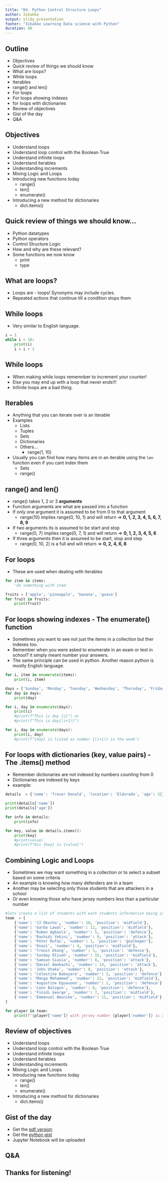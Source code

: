```yaml
---
title: "04. Python Control Structure Loops"
author: 3ikakke  
output: slidy_presentation  
footer: "3ikakke Learning Data science with Python"  
duration: 48  
---
```


## Outline  
- Objectives  
- Quick review of things we should know
- What are loops?  
- While loops  
- Iterables  
- range() and len()  
- For loops  
- For loops showing indexes  
- for loops with dictionaries  
- Review of objectives  
- Gist of the day  
- Q&A  

## Objectives  
- Understand loops  
- Understand loop control with the Boolean True  
- Understand infinite loops   
- Understand iterables  
- Understanding increments  
- Mixing Logic and Loops  
- Introducing new functions today  
	+ range()  
	+ len()  
	+ enumerate()  
- Introducing a new method for dictionaries  
	+ dict.items()  


## Quick review of things we should know...  
- Python datatypes  
- Python operators  
- Control Structure Logic  
- How and why are these relevant?  
- Some functions we now know  
	+ print  
	+ type  


## What are loops?  
- Loops are - loops! Synonyms may include cycles.  
- Repeated actions that continue till a condition stops them  


## While loops  
- Very similar to English language.
```python
i = 1
while i < 10:
	print(i) 
	i = i + 1  
```

## While loops  
- When making while loops rememnber to increment your counter!  
- Else you may end up with a loop that never ends!!!   
- Infinite loops are a bad thing.  

## Iterables  
- Anything that you can iterate over is an iterable  
- Examples  
	+ Lists  
	+ Tuples  
	+ Sets  
	+ Dictionaries  
	+ Others...  
		+ range(1, 10)  
- Usually you can find how many items are in an iterable using the `len` function even if you cant index them  
	+ Sets  
	+ range()   

## range() and len()  
- range() takes 1, 2 or 3 **arguments**  
- Function arguments are what are passed into a function  
- If only one argument it is assumed to be from 0 to that argument  
	+ range(10) implies range(0, 10, 1) and will return => **0, 1, 2, 3, 4, 5, 6, 7, 8, 9**  
- If two arguments its is assumed to be start and stop  
	+ range(0, 7) implies range(0, 7, 1) and will return => **0, 1, 2, 3, 4, 5, 6**  
- If three arguments then it is assumed to be start, stop and step  
	+ range(0, 10, 2) is a full and will return => **0, 2, 4, 6, 8**

## For loops  
- These are used when dealing with iterables  
```python
for item in items:
	'do something with item'
```

```python
fruits = ['apple', 'pineapple', 'banana', 'guava']
for fruit in fruits:
	print(fruit)
```

## For loops showing indexes - The enumerate() function   
- Sometimes you want to see not just the items in a collection but ther indexes too.  
- Remember when you were asked to enumerate in an exam or test in school? it simply meant number your answers.  
- The same principle can be used in python. Another reason python is mostly English language.  

```python 
for i, item in enumerate(items): 
	print(i, item)
```

```python
days = ['Sunday', 'Monday', 'Tuesday', 'Wednesday', 'Thursday', 'Friday', 'Saturday']
for day in days:
	print(day)

for i, day in enumerate(days):
	print(i)
	#print(f"This is day {i}") or
	#print(f"This is day{(i+1)}")

for i, day in enumerate(days):
	print(i, day)
	#print(f"{day} is listed as number {(i+1)} in the week")

```
## For loops with dictionaries (key, value pairs) - The .items() method  
- Remember dictionaries are not indexed by numbers counting from 0  
- Dictionaries are indexed by keys  
- example:

```python
details  = {'name': 'Trevor Donald', 'location': 'Eldorado', 'age': 32}

print(details['name'])
print(details['age'])

for info in details:
	print(info)

for key, value in details.items():
	print(key)
	#print(value)
	#print(f"His {key} is {value}")
```

## Combining Logic and Loops 
- Sometimes we may want something in a collection or to select a subset based on some criteria  
- An example is knowing how many defenders are in a team  
- Another may be selecting only those students that are attackers in a school  
- Or even knowing those who have jersey numbers less than a particular number  

```python
#lets creata a list of students with each students information being in a dictionary form  
team  = [
	{'name': 'JJ Okocha', 'number': 10, 'position': 'midfield'}, 
	{'name': 'Garba Lawal', 'number': 12, 'position': 'midfield'}, 
	{'name': 'Ruben Agboola', 'number': 5, 'position': 'defence'}, 
	{'name': 'Rashidi Yekini', 'number': 9, 'position': 'attack'}, 
	{'name': 'Peter Rufai', 'number': 1, 'position': 'goalkeper'}, 
	{'name': 'Onazi', 'number': 4, 'position': 'midfield'}, 
	{'name': 'Troost Ekong', 'number': 5, 'position': 'defence'}, 
	{'name': 'Sunday Oliseh', 'number': 15, 'position': 'midfield'}, 
	{'name': 'Samson Siasia', 'number': 8, 'position': 'attack'}, 
	{'name': 'Daniel Amokachi', 'number': 14, 'position': 'attack'}, 
	{'name': 'John Utaka', 'number': 8, 'position': 'attack'}, 
	{'name': 'Celestine Babayaro', 'number': 3, 'position': 'defence'}, 
	{'name': 'Manga Mohammed', 'number': 22, 'position': 'midfield'}, 
	{'name': 'Augustine Eguavoen', 'number': 2, 'position': 'defence'}, 
	{'name': 'Leon Balogun', 'number': 6, 'position': 'defence'}, 
	{'name': 'Finidi George', 'number': 7, 'position': 'midfield'}, 
	{'name': 'Emmanuel Amunike', 'number': 11, 'position': 'midfield'}, 
] 

for player in team:
	print(f"{player['name']} with jersey number {player['number']} is an {player['position']}")
```


## Review of objectives  
- Understand loops  
- Understand loop control with the Boolean True  
- Understand infinite loops   
- Understand iterables  
- Understanding increments  
- Mixing Logic and Loops  
- Introducing new functions today  
	+ range()  
	+ len()  
	+ enumerate()  
- Introducing a new method for dictionaries 
	+ dict.items()


## Gist of the day  
- Get the [pdf version]("./Python.Control.Structure.Loops.pdf")  
- Get the [python gist]("https://gist.github.com/djynnius/df986858bd872c8a526e90d08d36974e")  
- Jupyter Notebook will be uploaded  

## Q&A  

## Thanks for listening!  



